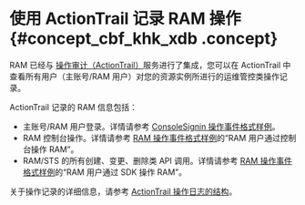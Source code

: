 # 使用 ActionTrail 记录 RAM 操作 {#concept_cbf_khk_xdb .concept}

RAM 已经与 [操作审计（ActionTrail）](https://www.aliyun.com/product/actiontrail)服务进行了集成，您可以在 ActionTrail 中查看所有用户（主账号/RAM 用户）对您的资源实例所进行的运维管控类操作记录。

ActionTrail 记录的 RAM 信息包括：

-   主账号/RAM 用户登录。详情请参考 [ConsoleSignin 操作事件格式样例](https://help.aliyun.com/document_detail/28828.html)。
-   RAM 控制台操作。详情请参考 [RAM 操作事件格式样例](https://help.aliyun.com/document_detail/28824.html)的“RAM 用户通过控制台操作 RAM”。
-   RAM/STS 的所有创建、变更、删除类 API 调用。详情请参考 [RAM 操作事件格式样例](https://help.aliyun.com/document_detail/28824.html)的“RAM 用户通过 SDK 操作 RAM”。

关于操作记录的详细信息，请参考 [ActionTrail 操作日志的结构](https://help.aliyun.com/document_detail/28819.html)。

